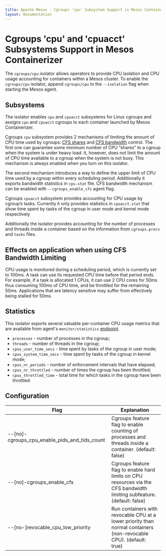 ```yaml
---
title: Apache Mesos - Cgroups 'cpu' Subsystem Support in Mesos Containerizer
layout: documentation
---
```


# Cgroups 'cpu' and 'cpuacct' Subsystems Support in Mesos Containerizer

The `cgroups/cpu` isolator allows operators to provide CPU isolation
and CPU usage accounting for containers within a Mesos cluster. To
enable the `cgroups/cpu` isolator, append `cgroups/cpu` to the
`--isolation` flag when starting the Mesos agent.

## Subsystems

The isolator enables `cpu` and `cpuacct` subsystems for Linux cgroups
and assigns `cpu` and `cpuacct` cgroups to each container launched by
Mesos Containerizer.

Cgroups `cpu` subsystem provides 2 mechanisms of limiting the amount
of CPU time used by cgroups: [CFS shares](https://github.com/torvalds/linux/blob/master/Documentation/scheduler/sched-design-CFS.txt)
and [CFS bandwidth](https://github.com/torvalds/linux/blob/master/Documentation/scheduler/sched-bwc.txt)
control. The first one can guarantee some minimum number of CPU
“shares” to a cgroup when the system is under heavy load. It, however,
does not limit the amount of CPU time available to a cgroup when the
system is not busy. This mechanism is always enabled when you turn on
this isolator.

The second mechanism introduces a way to define the upper limit of CPU
time used by a cgroup within every scheduling period. Additionally it
exports bandwidth statistics in `cpu.stat` file. CFS bandwidth
mechanism can be enabled with `--cgroups_enable_cfs` agent flag.

Cgroups `cpuacct` subsystem provides accounting for CPU usage by
cgroup’s tasks. Currently it only provides statistics in
`cpuacct.stat` that show time spent by tasks of the cgroup in user
mode and kernel mode respectively

Additionally the isolator provides accounting for the number of
processes and threads inside a container based on the information from
`cgroups.procs` and `tasks` files.

## Effects on application when using CFS Bandwidth Limiting

CPU usage is monitored during a scheduling period, which is currently
set to 100ms. A task can use its requested CPU time before that period
ends. For example, if a task is allocated 1 CPUs, it can use 2 CPU
cores for 50ms thus consuming 100ms of CPU time, and be throttled for
the remaining 50ms. Applications that are latency sensitive may suffer
from effectively being stalled for 50ms.

## Statistics

This isolator exports several valuable per-container CPU usage metrics
that are available from agent's `monitor/statistics`
[endpoint](../endpoints/slave/monitor/statistics.md).

  * `processes` - number of processes in the cgroup;
  * `threads` - number of threads in the cgroup;
  * `cpus_user_time_secs` - time spent by tasks of the cgroup in user
    mode;
  * `cpus_system_time_secs` - time spent by tasks of the cgroup in
    kernel mode;
  * `cpus_nr_periods` - number of enforcement intervals that have
    elapsed;
  * `cpus_nr_throttled` - number of times the cgroup has been
    throttled;
  * `cpus_throttled_time` - total time for which tasks in the cgroup
    have been throttled.

## Configuration

<table class="table table-striped">
  <thead>
    <tr>
      <th>Flag</th>
      <th>Explanation</th>
    </tr>
  </thead>
  <tr>
    <td>
      --[no]-cgroups_cpu_enable_pids_and_tids_count
    </td>
    <td>
Cgroups feature flag to enable counting of processes and threads
inside a container. (default: false)
  </td>
  </tr>
  <tr>
    <td>
      --[no]-cgroups_enable_cfs
    </td>
    <td>
Cgroups feature flag to enable hard limits on CPU resources via the
CFS bandwidth limiting subfeature. (default: false)
    </td>
  </tr>
  <tr>
    <td>
      --[no-]revocable_cpu_low_priority
    </td>
    <td>
Run containers with revocable CPU at a lower priority than normal
containers (non-revocable CPU). (default: true)
    </td>
  </tr>
</table>
